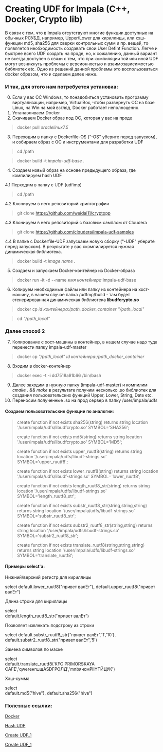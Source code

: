 # Creating UDF for Impala (C++, Docker, Crypto lib)

В связи с тем, что в Impala отсутствуют многие функции доступные на обычных РСУБД, например, Upper/Lower для кириллицы, или хэш-функции md5, sha256 для сверки контрольных сумм и пр. вещей, то появляется необходимость создавать свои User Defint Function. Легче и быстрее всего UDF создать на проде, но, к сожалению, данный вариант не всегда доступен в связи с тем, что при компиляции той или иной UDF могут возникнуть проблемы с версионностью и взаимозависимостью библиотек etc. Одно из решений данной проблемы это воспользоваться docker образом, что и сделаем далее ниже. 

### И так, для этого нам потребуется установка:
0. Если у вас ОС Windows, то понадобиться установить программу виртуализации, например, VirtualBox, чтобы развернуть ОС на базе Linux, на Win на мой взгляд, Docker работает неполноценно.
1. Устанавливаем Docker
2. Скачиваем Docker образ под ОС, которая у вас на проде
> docker pull *oraclelinux7.5*
3. Переходим в папку с Dockerfile-OS ("-OS" уберите перед запуском), и собираем образ с ОС и инструментами для разработки UDF
> cd /path

> docker build -t *impala-udf-base* .

4. Создаем новый образ на основе предыдущего образа, где компилируем hash UDF 

4.1 Перходим в папку с UDF (udfimp)
> cd /path

4.2 Клонируем в него репозиторий криптографии
> git clone https://github.com/weidai11/cryptopp

4.3 Клонируем в него репозиторий с базовым сэмплом от Cloudera
> git clone https://github.com/cloudera/impala-udf-samples

4.4 В папке с Dockerfile-UDF запускаем новую сборку ("-UDF" уберите перед запуском). В результате у вас скомпилируется нужная динамическая библиотека.
> docker build -t *image name* .

5. Создаем и запускаем Docker-контейнер из Docker-образа
> docker run -it -d --name *имя контейнера* impala-udf-base
6. Копируем необходимые файлы или папку из контейнера на хост-машину, в нашем случае папка /udfmp/build - там будет сгенерированная динамическая библиотека <b>libudfcrypto.so</b>

> docker cp *id контейнера*:*/path_docker_container* *"/path_local"*

> cd *"/path_local"*

### Далее способ 2
7. Копирование с хост-машины в контейнер, в нашем случае надо туда перенести папку impala-udf-master
> docker cp *"/path_local"* *id контейнера*:*/path_docker_container*
8. Входим в docker-контейнер
> docker exec -t -i dd7518a91b66 /bin/bash
9. Далее заходим в нужную папку (impala-udf-master) и компилим *cmake . && make* в результате получим несколько .so библиотек для создания пользовательских функций Upper, Lower, String, Date etc.
10. Переносим полученные .so на прод сервер в папку /user/impala/udfs

#### Создаем пользовательские функции по аналогии:
> create function if not exists sha256(string) returns string location '/user/impala/udfs/libudfcrypto.so' SYMBOL='SHA256';
> 
> create function if not exists md5(string) returns string location '/user/impala/udfs/libudfcrypto.so' SYMBOL='MD5';
> 
> create function if not exists upper_ruutf8(string) returns string location '/user/impala/udfs/libudf-strings.so' SYMBOL='upper_ruutf8';
> 
> create function if not exists lower_ruutf8(string) returns string location '/user/impala/udfs/libudf-strings.so' SYMBOL='lower_ruutf8';
> 
> create function if not exists length_ruutf8_str(string) returns string location '/user/impala/udfs/libudf-strings.so' SYMBOL='length_ruutf8_str';
> 
> create function if not exists substr_ruutf8_str(string,string,string) returns string location '/user/impala/udfs/libudf-strings.so' SYMBOL='substr_ruutf8_str';
> 
> create function if not exists substr2_ruutf8_str(string,string) returns string location '/user/impala/udfs/libudf-strings.so' SYMBOL='substr2_ruutf8_str';
> 
> create function if not exists translate_ruutf8(string,string,string) returns string location '/user/impala/udfs/libudf-strings.so' SYMBOL='translate_ruutf8';

#### Примеры select'а:
Нижний/верхний регистр для кириллицы

select
default.lower_ruutf8("привет валЕт"), 
default.upper_ruutf8("привет валЕт")

Длина строки для кириллицы

select   
default.length_ruutf8_str("привет валЕт")

Позволяет извлекать подстроку из строки

select
default.substr_ruutf8_str("привет валЕт",'1','10'),
default.substr2_ruutf8_str("привет валЕт",'5')

 Замена символов по маске
 
select   
default.translate_ruutf8('KFC PRIMORSKAYA  CAFE','qwerенгшщASDFРОЛД','mnbячсмPIIYTЙЦУК')

Хэш-сумма

select   
default.md5("hive"),
default.sha256("hive")

### Полезные ссылки:
[Docker](https://community.vscale.io/hc/ru/community/posts/211783625-%D0%9E%D1%81%D0%BD%D0%BE%D0%B2%D1%8B-%D1%80%D0%B0%D0%B1%D0%BE%D1%82%D1%8B-%D1%81-Docker) 

[Hash UDF](https://github.com/ScalefreeCOM/impala-crypto-udf)

[Create UDF_1](https://impala.apache.org/docs/build/html/topics/impala_create_function.html)

[Create UDF_1](https://impala.apache.org/docs/build/html/topics/impala_udf.html#udfs)
